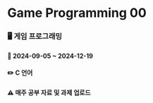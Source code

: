 # Game Programming 00

### 🖥️ 게임 프로그래밍
#### 📅 2024-09-05 ~ 2024-12-19
#### ✏️ C 언어
#### ⚠️ 매주 공부 자료 및 과제 업로드

